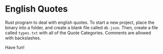 # English Quotes

Rust program to deal with english quotes.
To start a new project, place the binary into a folder, and create a blank file called `db.json`. Then, create a file called `types.txt` with all of the Quote Categories. Comments are allowed with backslashes.

Have fun!
